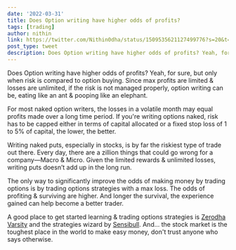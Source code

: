 ```yaml
---
date: '2022-03-31'
title: Does Option writing have higher odds of profits? 
tags: [trading]
author: nithin
link: https://twitter.com/Nithin0dha/status/1509535621127499776?s=20&t=fU72J8jKh1bI7hS4XOhlMQ
post_type: tweet
description: Does Option writing have higher odds of profits? Yeah, for sure, but only when risk is compared to option buying...
---
```


Does Option writing have higher odds of profits? Yeah, for sure, but only when risk is compared to option buying. Since max profits are limited & losses are unlimited, if the risk is not managed properly, option writing can be, eating like an ant & pooping like an elephant.

For most naked option writers, the losses in a volatile month may equal profits made over a long time period. If you're writing options naked, risk has to be capped either in terms of capital allocated or a fixed stop loss of 1 to 5% of capital, the lower, the better. 

Writing naked puts, especially in stocks, is by far the riskiest type of trade out there. Every day, there are a zillion things that could go wrong for a company—Macro & Micro. Given the limited rewards & unlimited losses, writing puts doesn’t add up in the long run.

The only way to significantly improve the odds of making money by trading options is by trading options strategies with a max loss. The odds of profiting & surviving are higher. And longer the survival, the experience gained can help become a better trader. 

A good place to get started learning & trading options strategies is [Zerodha Varsity](https://zerodha.com/varsity/module/option-theory/) and the strategies wizard by [Sensibull](https://sensibull.com). And... the stock market is the toughest place in the world to make easy money, don't trust anyone who says otherwise. 
